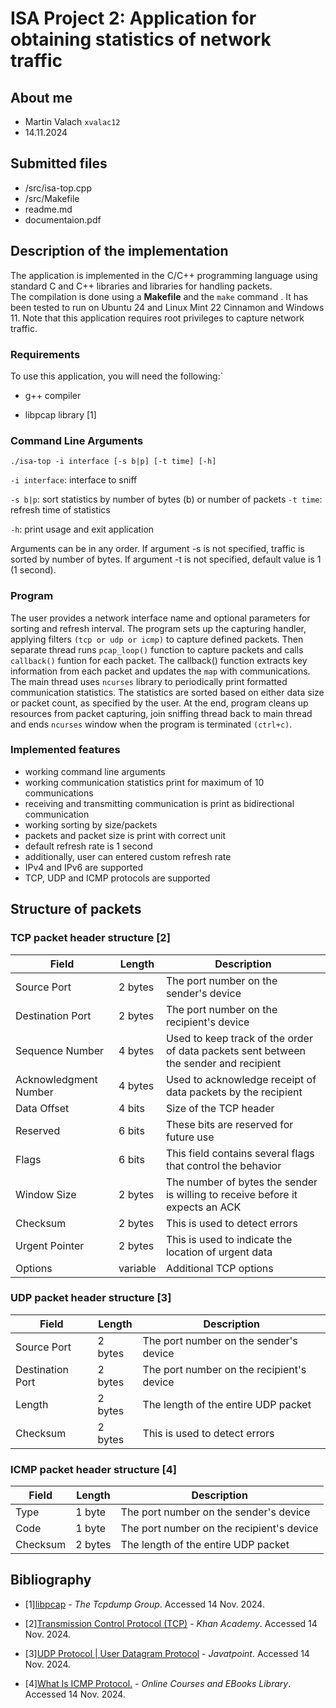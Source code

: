 ﻿# ISA Project 2: Application for obtaining statistics of network traffic

## About me

- Martin Valach `xvalac12`
- 14.11.2024

## Submitted files

- /src/isa-top.cpp
- /src/Makefile
- readme.md
- documentaion.pdf

## Description of the implementation

The application is implemented in the C/C++ programming language using standard C and C++ libraries  and libraries for handling packets.  
The compilation is done using a **Makefile**  and the `make` command . It has been tested to run on Ubuntu 24 and Linux Mint 22 Cinnamon and Windows 11. 
Note that this application requires root privileges to capture network traffic.

### Requirements

To use this application, you will need the following:`

- g++ compiler

- libpcap library [1]

### Command Line Arguments

`./isa-top -i interface [-s b|p] [-t time] [-h]`

`-i interface`: interface to sniff
<!---
, if this parameter is not specified or name of interface is not specified, list of available interfaces is printed
-->
`-s b|p`: sort statistics by number of bytes (b) or number of packets
`-t time`: refresh time of statistics

`-h`: print usage and exit application

Arguments can be in any order. If argument -s is not specified, traffic is  sorted by number of bytes. If argument -t is not specified, default value is 1 (1 second).

### Program

The user provides a network interface name and optional parameters for sorting and refresh interval. The program sets up the capturing handler, applying filters `(tcp or udp or icmp)` to capture defined packets.
Then separate thread runs `pcap_loop()` function to capture packets and calls `callback()` funtion for each packet.
The callback() function extracts key information from each packet and updates the `map` with communications.
The main thread uses `ncurses` library to periodically print formatted communication statistics.
The statistics are sorted based on either data size or packet count, as specified by the user.
At the end, program cleans up resources from packet capturing, join sniffing thread back to main thread and ends `ncurses` window when the program is terminated `(ctrl+c)`.


### Implemented features

- working command line arguments
- working communication statistics print for maximum of 10 communications
- receiving and transmitting communication is print as bidirectional communication
- working sorting by size/packets
- packets and packet size is print with correct unit
- default refresh rate is 1 second
- additionally, user can entered custom refresh rate
- IPv4 and IPv6 are supported
- TCP, UDP and ICMP protocols are supported


## Structure of packets

### TCP packet header structure [2]

| Field | Length | Description |
|-----------------------|-----------|---------------------------------------------------------------------------------------|
| Source Port | 2 bytes | The port number on the sender's device |
| Destination Port | 2 bytes | The port number on the recipient's device |
| Sequence Number | 4 bytes | Used to keep track of the order of data packets sent between the sender and recipient |
| Acknowledgment Number | 4 bytes | Used to acknowledge receipt of data packets by the recipient |
| Data Offset | 4 bits | Size of the TCP header |
| Reserved | 6 bits | These bits are reserved for future use |
| Flags | 6 bits | This field contains several flags that control the behavior |
| Window Size | 2 bytes | The number of bytes the sender is willing to receive before it expects an ACK |
| Checksum | 2 bytes | This is used to detect errors |
| Urgent Pointer | 2 bytes | This is used to indicate the location of urgent data |
| Options | variable | Additional TCP options |

### UDP packet header structure [3]

| Field | Length | Description |
|-------------------|-----------|-------------------------------------------|
| Source Port | 2 bytes | The port number on the sender's device |
| Destination Port | 2 bytes | The port number on the recipient's device |
| Length | 2 bytes | The length of the entire UDP packet |
| Checksum | 2 bytes | This is used to detect errors |

### ICMP packet header structure [4]

| Field | Length | Description |
|-----------|-----------|-------------------------------------------|
| Type | 1 byte | The port number on the sender's device |
| Code | 1 byte | The port number on the recipient's device |
| Checksum | 2 bytes | The length of the entire UDP packet |

## Bibliography

- [1][libpcap](https://www.tcpdump.org/) - _The Tcpdump Group_. Accessed 14 Nov. 2024.

- [2][Transmission Control Protocol (TCP)](https://www.khanacademy.org/computing/computers-and-internet/xcae6f4a7ff015e7d:the-internet/xcae6f4a7ff015e7d:transporting-packets/a/transmission-control-protocol--tcp#:~:text=Packet%20format&text=The%20IP%20data%20section%20is,size%20of%20the%20options%20field) - _Khan Academy_. Accessed 14 Nov. 2024.

- [3][UDP Protocol | User Datagram Protocol](https://www.javatpoint.com/udp-protocol#:~:text=UDP%20Header%20Format,would%20be%2065%2C535%20minus%2020) - _Javatpoint_. Accessed 14 Nov. 2024.

- [4][What Is ICMP Protocol.](https://www.tutorialspoint.com/what-is-icmp-protocol#:~:text=ICMP%20Message%20Format,255%20are%20the%20data%20messages) - _Online Courses and EBooks Library_. Accessed 14 Nov. 2024.
<!---
`- [7][Internet Control Message Protocol Version 6 (ICMPv6) Parameters](https://www.iana.org/assignments/icmpv6-parameters/icmpv6-parameters.xhtml) - _Internet Assigned Numbers Authority_. Accessed 17 Apr. 2023.`

`- [NESFIT/IPK-Projekty - IPK-Projekty - FIT - VUT Brno - Git.](https://git.fit.vutbr.cz/NESFIT/IPK-Projekty/src/branch/master) _FIT - VUT Brno - Git_. Accessed 21 Mar. 2023.`
-->
